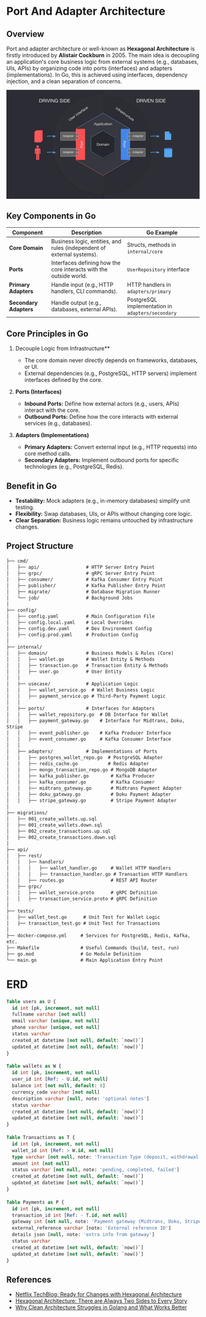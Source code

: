 # Port And Adapter Architecture
## Overview
Port and adapter architecture or well-known as **Hexagonal Architecture** is firstly introduced by **Alistair Cockburn** in 2005. The main idea is  decoupling an application's core business logic from external systems (e.g., databases, UIs, APIs) by organizing code into ports (interfaces) and adapters (implementations). In Go, this is achieved using interfaces, dependency injection, and a clean separation of concerns.

![Hexagonal Architecture Concept](documentations/hexagonal_architecture_concept.png)

## Key Components in Go

| Component           | Description                                                                 | Go Example                              |
|---------------------|-----------------------------------------------------------------------------|-----------------------------------------|
| **Core Domain**     | Business logic, entities, and rules (independent of external systems).      | Structs, methods in `internal/core`     |
| **Ports**           | Interfaces defining how the core interacts with the outside world.          | `UserRepository` interface              |
| **Primary Adapters**| Handle input (e.g., HTTP handlers, CLI commands).                           | HTTP handlers in `adapters/primary`     |
| **Secondary Adapters**| Handle output (e.g., databases, external APIs).                           | PostgreSQL implementation in `adapters/secondary` |

## Core Principles in Go
1. Decouple Logic from Infrastructure**
    - The core domain never directly depends on frameworks, databases, or UI.
    - External dependencies (e.g., PostgreSQL, HTTP servers) implement interfaces defined by the core.

2. **Ports (Interfaces)**
    - **Inbound Ports:** Define how external actors (e.g., users, APIs) interact with the core.
    - **Outbound Ports:** Define how the core interacts with external services (e.g., databases).

3. **Adapters (Implementations)**
    - **Primary Adapters:** Convert external input (e.g., HTTP requests) into core method calls.
    - **Secondary Adapters:** Implement outbound ports for specific technologies (e.g., PostgreSQL, Redis).

## Benefit in Go
- **Testability:** Mock adapters (e.g., in-memory databases) simplify unit testing.
- **Flexibility:** Swap databases, UIs, or APIs without changing core logic.
- **Clear Separation:** Business logic remains untouched by infrastructure changes.


## Project Structure

```plaintext
├── cmd/
│   ├── api/                 # HTTP Server Entry Point
│   ├── grpc/                # gRPC Server Entry Point
│   ├── consumer/            # Kafka Consumer Entry Point
│   ├── publisher/           # Kafka Publisher Entry Point
│   ├── migrate/             # Database Migration Runner
│   └── job/                 # Background Jobs
│
├── config/
│   ├── config.yaml          # Main Configuration File
│   ├── config.local.yaml    # Local Overrides
│   ├── config.dev.yaml      # Dev Environment Config
│   ├── config.prod.yaml     # Production Config
│
├── internal/
│   ├── domain/              # Business Models & Rules (Core)
│   │   ├── wallet.go        # Wallet Entity & Methods
│   │   ├── transaction.go   # Transaction Entity & Methods
│   │   ├── user.go          # User Entity
│   │
│   ├── usecase/             # Application Logic
│   │   ├── wallet_service.go  # Wallet Business Logic
│   │   ├── payment_service.go # Third-Party Payment Logic
│   │
│   ├── ports/               # Interfaces for Adapters
│   │   ├── wallet_repository.go  # DB Interface for Wallet
│   │   ├── payment_gateway.go    # Interface for Midtrans, Doku, Stripe
│   │   ├── event_publisher.go    # Kafka Producer Interface
│   │   ├── event_consumer.go     # Kafka Consumer Interface
│   │
│   ├── adapters/            # Implementations of Ports
│   │   ├── postgres_wallet_repo.go  # PostgreSQL Adapter
│   │   ├── redis_cache.go           # Redis Adapter
│   │   ├── mongo_transaction_repo.go # MongoDB Adapter
│   │   ├── kafka_publisher.go        # Kafka Producer
│   │   ├── kafka_consumer.go         # Kafka Consumer
│   │   ├── midtrans_gateway.go       # Midtrans Payment Adapter
│   │   ├── doku_gateway.go           # Doku Payment Adapter
│   │   ├── stripe_gateway.go         # Stripe Payment Adapter
│
├── migrations/
│   ├── 001_create_wallets.up.sql
│   ├── 001_create_wallets.down.sql
│   ├── 002_create_transactions.up.sql
│   ├── 002_create_transactions.down.sql
│
├── api/
│   ├── rest/
│   │   ├── handlers/
│   │   │   ├── wallet_handler.go     # Wallet HTTP Handlers
│   │   │   ├── transaction_handler.go # Transaction HTTP Handlers
│   │   ├── routes.go                 # REST API Router
│   ├── grpc/
│   │   ├── wallet_service.proto      # gRPC Definition
│   │   ├── transaction_service.proto # gRPC Definition
│
├── tests/
│   ├── wallet_test.go      # Unit Test for Wallet Logic
│   ├── transaction_test.go # Unit Test for Transactions
│
├── docker-compose.yml     # Services for PostgreSQL, Redis, Kafka, etc.
├── Makefile               # Useful Commands (build, test, run)
├── go.mod                 # Go Module Definition
└── main.go                # Main Application Entry Point
```

# ERD
```sql
Table users as U {
  id int [pk, increment, not null]
  fullname varchar [not null]
  email varchar [unique, not null]
  phone varchar [unique, not null]
  status varchar
  created_at datetime [not null, default: `now()`]
  updated_at datetime [not null, default: `now()`]
}

Table wallets as W {
  id int [pk, increment, not null]
  user_id int [Ref: - U.id, not null]
  balance int [not null, default: 0]
  currency_code varchar [not null]
  description varchar [null, note: 'optional notes']
  status varchar
  created_at datetime [not null, default: `now()`]
  updated_at datetime [not null, default: `now()`]
}

Table Transactions as T {
  id int [pk, increment, not null]
  wallet_id int [Ref: > W.id, not null]
  type varchar [not null, note: 'Transaction Type (deposit, withdrawal, transfer)']
  amount int [not null]
  status varchar [not null, note: 'pending, completed, failed']
  created_at datetime [not null, default: `now()`]
  updated_at datetime [not null, default: `now()`]
}

Table Payments as P {
  id int [pk, increment, not null]
  transaction_id int [Ref: - T.id, not null]
  gateway int [not null, note: 'Payment gateway (Midtrans, Doku, Stripe)']
  external_reference varchar [note: 'External reference ID']
  details json [null, note: 'extra info from gateway']
  status varchar
  created_at datetime [not null, default: `now()`]
  updated_at datetime [not null, default: `now()`]
}
```

## References
- [Netflix TechBlog: Ready for Changes with Hexagonal Architecture](https://netflixtechblog.com/ready-for-changes-with-hexagonal-architecture-b315ec967749)
- [Hexagonal Architecture: There are Always Two Sides to Every Story](https://medium.com/ssense-tech/hexagonal-architecture-there-are-always-two-sides-to-every-story-bc0780ed7d9c)
- [Why Clean Architecture Struggles in Golang and What Works Better](https://dev.to/lucasdeataides/why-clean-architecture-struggles-in-golang-and-what-works-better-m4g)